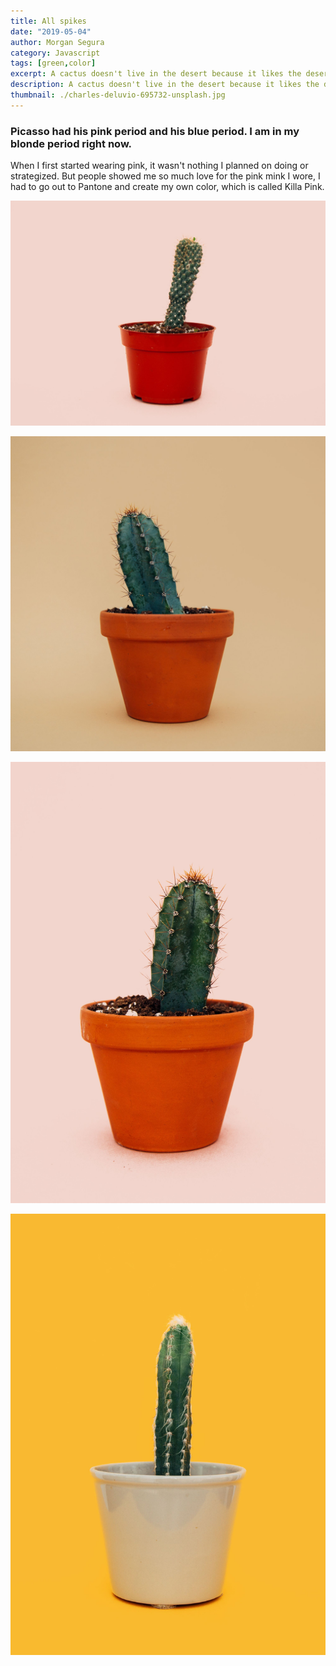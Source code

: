 ```yaml
---
title: All spikes
date: "2019-05-04"
author: Morgan Segura
category: Javascript
tags: [green,color]
excerpt: A cactus doesn't live in the desert because it likes the desert; it lives there because the desert hasn't killed it yet.
description: A cactus doesn't live in the desert because it likes the desert; it lives there because the desert hasn't killed it yet.
thumbnail: ./charles-deluvio-695732-unsplash.jpg
---
```


### Picasso had his pink period and his blue period. I am in my blonde period right now.

When I first started wearing pink, it wasn't nothing I planned on doing or strategized. But people showed me so much love for the pink mink I wore, I had to go out to Pantone and create my own color, which is called Killa Pink.

![Cactus](./charles-deluvio-695757-unsplash.jpg)

![Cactus](./charles-deluvio-695736-unsplash.jpg)

![Cactus](./charles-deluvio-695758-unsplash.jpg)

![Cactus](./charles-deluvio-695733-unsplash.jpg)
